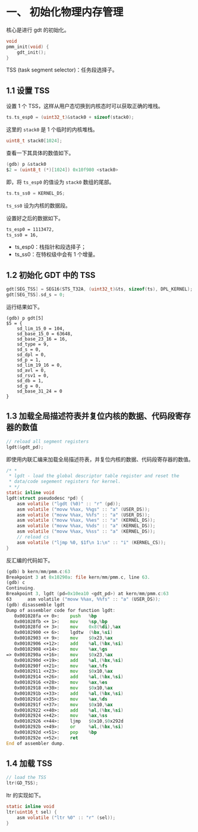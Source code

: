 
# 一、 初始化物理内存管理

核心是进行 gdt 的初始化。

```c
void
pmm_init(void) {
    gdt_init();
}
```

TSS (task segment selector)：任务段选择子。

## 1.1 设置 TSS

设置 1 个 TSS，这样从用户态切换到内核态时可以获取正确的堆栈。

```c
ts.ts_esp0 = (uint32_t)&stack0 + sizeof(stack0);
```

这里的 `stack0` 是 1 个临时的内核堆栈。

```c
uint8_t stack0[1024];
```

查看一下其具体的数值如下。

```c
(gdb) p &stack0
$2 = (uint8_t (*)[1024]) 0x10f980 <stack0>
```

即，将 `ts_esp0` 的值设为 `stack0` 数组的尾部。

```c
ts.ts_ss0 = KERNEL_DS;
```

`ts_ss0` 设为内核的数据段。

设置好之后的数据如下。

```bash
ts_esp0 = 1113472, 
ts_ss0 = 16, 
```

- ts_esp0：栈指针和段选择子；
- ts_ss0：在特权级中会有 1 个增量。

## 1.2 初始化 GDT 中的 TSS

```c
gdt[SEG_TSS] = SEG16(STS_T32A, (uint32_t)&ts, sizeof(ts), DPL_KERNEL);
gdt[SEG_TSS].sd_s = 0;
```

运行结果如下。

```gdb
(gdb) p gdt[5]
$5 = {
    sd_lim_15_0 = 104, 
    sd_base_15_0 = 63648, 
    sd_base_23_16 = 16, 
    sd_type = 9, 
    sd_s = 0, 
    sd_dpl = 0, 
    sd_p = 1, 
    sd_lim_19_16 = 0, 
    sd_avl = 0, 
    sd_rsv1 = 0, 
    sd_db = 1, 
    sd_g = 0, 
    sd_base_31_24 = 0
}
```

## 1.3 加载全局描述符表并复位内核的数据、代码段寄存器的数值

```c
// reload all segment registers
lgdt(&gdt_pd);
```

即使用内联汇编来加载全局描述符表，并复位内核的数据、代码段寄存器的数值。

```c
/* *
 * lgdt - load the global descriptor table register and reset the
 * data/code segement registers for kernel.
 * */
static inline void
lgdt(struct pseudodesc *pd) {
    asm volatile ("lgdt (%0)" :: "r" (pd));
    asm volatile ("movw %%ax, %%gs" :: "a" (USER_DS));
    asm volatile ("movw %%ax, %%fs" :: "a" (USER_DS));
    asm volatile ("movw %%ax, %%es" :: "a" (KERNEL_DS));
    asm volatile ("movw %%ax, %%ds" :: "a" (KERNEL_DS));
    asm volatile ("movw %%ax, %%ss" :: "a" (KERNEL_DS));
    // reload cs
    asm volatile ("ljmp %0, $1f\n 1:\n" :: "i" (KERNEL_CS));
}
```

反汇编的代码如下。

```asm
(gdb) b kern/mm/pmm.c:63
Breakpoint 3 at 0x10290a: file kern/mm/pmm.c, line 63.
(gdb) c
Continuing.
Breakpoint 3, lgdt (pd=0x10ea10 <gdt_pd>) at kern/mm/pmm.c:63
63	    asm volatile ("movw %%ax, %%fs" :: "a" (USER_DS));
(gdb) disassemble lgdt
Dump of assembler code for function lgdt:
   0x001028fa <+ 0>:	push   %bp
   0x001028fb <+ 1>:	mov    %sp,%bp
   0x001028fd <+ 3>:	mov    0x8(%di),%ax
   0x00102900 <+ 6>:	lgdtw  (%bx,%si)
   0x00102903 <+ 9>:	mov    $0x23,%ax
   0x00102906 <+12>:	add    %al,(%bx,%si)
   0x00102908 <+14>:	mov    %ax,%gs
=> 0x0010290a <+16>:	mov    $0x23,%ax
   0x0010290d <+19>:	add    %al,(%bx,%si)
   0x0010290f <+21>:	mov    %ax,%fs
   0x00102911 <+23>:	mov    $0x10,%ax
   0x00102914 <+26>:	add    %al,(%bx,%si)
   0x00102916 <+28>:	mov    %ax,%es
   0x00102918 <+30>:	mov    $0x10,%ax
   0x0010291b <+33>:	add    %al,(%bx,%si)
   0x0010291d <+35>:	mov    %ax,%ds
   0x0010291f <+37>:	mov    $0x10,%ax
   0x00102922 <+40>:	add    %al,(%bx,%si)
   0x00102924 <+42>:	mov    %ax,%ss
   0x00102926 <+44>:	ljmp   $0x10,$0x292d
   0x0010292b <+49>:	or     %al,(%bx,%si)
   0x0010292d <+51>:	pop    %bp
   0x0010292e <+52>:	ret    
End of assembler dump.
```

## 1.4 加载 TSS

```c
// load the TSS
ltr(GD_TSS);
```

ltr 的实现如下。

```c
static inline void
ltr(uint16_t sel) {
    asm volatile ("ltr %0" :: "r" (sel));
}
```













